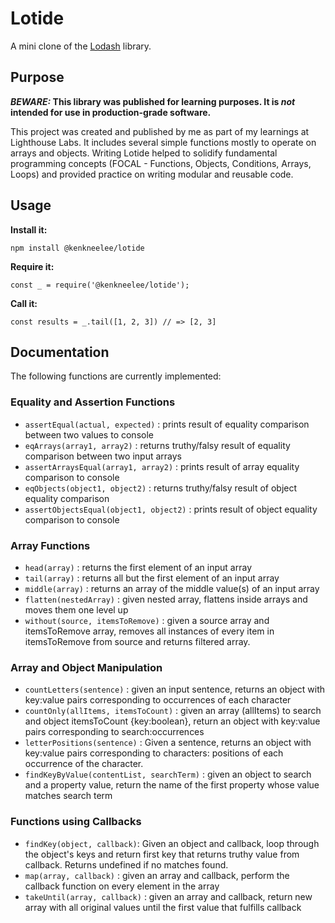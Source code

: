 # Lotide

A mini clone of the [Lodash](https://lodash.com) library.

## Purpose

**_BEWARE:_ This library was published for learning purposes. It is _not_ intended for use in production-grade software.**

This project was created and published by me as part of my learnings at Lighthouse Labs. It includes several simple functions mostly to operate on arrays and objects. Writing Lotide helped to solidify fundamental programming concepts (FOCAL - Functions, Objects, Conditions, Arrays, Loops) and provided practice on writing modular and reusable code. 

## Usage

**Install it:**

`npm install @kenkneelee/lotide`

**Require it:**

`const _ = require('@kenkneelee/lotide');`

**Call it:**

`const results = _.tail([1, 2, 3]) // => [2, 3]`

## Documentation

The following functions are currently implemented:

### Equality and Assertion Functions

- `assertEqual(actual, expected)` : prints result of equality comparison between two values to console
- `eqArrays(array1, array2)` : returns truthy/falsy result of equality comparison between two input arrays
- `assertArraysEqual(array1, array2)` : prints result of array equality comparison to console
- `eqObjects(object1, object2)` : returns truthy/falsy result of object equality comparison
- `assertObjectsEqual(object1, object2)` : prints result of object equality comparison to console

### Array Functions

- `head(array)` : returns the first element of an input array
- `tail(array)` : returns all but the first element of an input array
- `middle(array)` : returns an array of the middle value(s) of an input array
- `flatten(nestedArray)` : given nested array, flattens inside arrays and moves them one level up
- `without(source, itemsToRemove)` : given a source array and itemsToRemove array, removes all instances of every item in itemsToRemove from source and returns filtered array.

### Array and Object Manipulation

- `countLetters(sentence)` : given an input sentence, returns an object with key:value pairs corresponding to occurrences of each character
- `countOnly(allItems, itemsToCount)` : given an array (allItems) to search and object itemsToCount {key:boolean}, return an object with key:value pairs corresponding to search:occurrences
- `letterPositions(sentence)` : Given a sentence, returns an object with key:value pairs corresponding to characters: positions of each occurrence of the character.
- `findKeyByValue(contentList, searchTerm)` : given an object to search and a property value, return the name of the first property whose value matches search term

### Functions using Callbacks
- `findKey(object, callback)`: Given an object and callback, loop through the object's keys and return first key that returns truthy value from callback. Returns undefined if no matches found.
- `map(array, callback)` : given an array and callback, perform the callback function on every element in the array
- `takeUntil(array, callback)` : given an array and callback, return new array with all original values until the first value that fulfills callback
